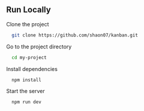 
## Run Locally

Clone the project

```bash
  git clone https://github.com/shaon07/kanban.git
```

Go to the project directory

```bash
  cd my-project
```

Install dependencies

```bash
  npm install
```

Start the server

```bash
  npm run dev
```

